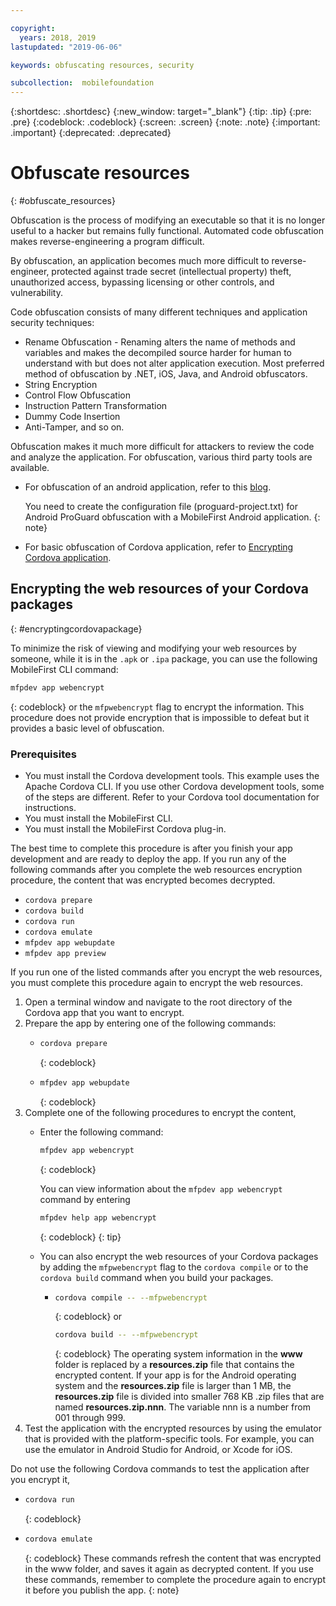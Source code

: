 ```yaml
---

copyright:
  years: 2018, 2019
lastupdated: "2019-06-06"

keywords: obfuscating resources, security

subcollection:  mobilefoundation
---
```


{:shortdesc: .shortdesc}
{:new_window: target="_blank"}
{:tip: .tip}
{:pre: .pre}
{:codeblock: .codeblock}
{:screen: .screen}
{:note: .note}
{:important: .important}
{:deprecated: .deprecated}

# Obfuscate resources
{: #obfuscate_resources}

Obfuscation is the process of modifying an executable so that it is no longer useful to a hacker but remains fully functional. Automated code obfuscation makes reverse-engineering a program difficult.

By obfuscation, an application becomes much more difficult to reverse-engineer, protected against trade secret (intellectual property) theft, unauthorized access, bypassing licensing or other controls, and vulnerability.

Code obfuscation consists of many different techniques and application security techniques:

* Rename Obfuscation - Renaming alters the name of methods and variables and makes the decompiled source harder for human to understand with but does not alter application execution. Most preferred method of obfuscation by .NET, iOS, Java, and Android obfuscators.
* String Encryption
* Control Flow Obfuscation
* Instruction Pattern Transformation
* Dummy Code Insertion
* Anti-Tamper, and so on.

Obfuscation makes it much more difficult for attackers to review the code and analyze the application. For obfuscation, various third party tools are available.

* For obfuscation of an android application, refer to this [blog](https://mobilefirstplatform.ibmcloud.com/blog/2016/09/19/mfp-80-obfuscating-android-code-with-proguard/).

  You need to create the configuration file (proguard-project.txt) for Android ProGuard obfuscation with a MobileFirst Android application.
  {: note}

* For basic obfuscation of Cordova application, refer to [Encrypting Cordova application](#encryptingcordovapackage).

## Encrypting the web resources of your Cordova packages
{: #encryptingcordovapackage}

To minimize the risk of viewing and modifying your web resources by someone, while it is in the `.apk` or `.ipa` package, you can use the following MobileFirst CLI command:
```bash
mfpdev app webencrypt
```
{: codeblock}
or the `mfpwebencrypt` flag to encrypt the information. This procedure does not provide encryption that is impossible to defeat but it provides a basic level of obfuscation.

### Prerequisites

* You must install the Cordova development tools. This example uses the Apache Cordova CLI. If you use other Cordova development tools, some of the steps are different. Refer to your Cordova tool documentation for instructions.
* You must install the MobileFirst CLI.
* You must install the MobileFirst Cordova plug-in.

The best time to complete this procedure is after you finish your app development and are ready to deploy the app. If you run any of the following commands after you complete the web resources encryption procedure, the content that was encrypted becomes decrypted.

* `cordova prepare`
* `cordova build`
* `cordova run`
* `cordova emulate`
* `mfpdev app webupdate`
* `mfpdev app preview`

If you run one of the listed commands after you encrypt the web resources, you must complete this procedure again to encrypt the web resources.

1. Open a terminal window and navigate to the root directory of the Cordova app that you want to encrypt.
2. Prepare the app by entering one of the following commands:
    * ```bash
      cordova prepare
      ```
      {: codeblock}
    * ```bash
      mfpdev app webupdate
      ```
      {: codeblock}
3. Complete one of the following procedures to encrypt the content,
    * Enter the following command:
      ```bash
      mfpdev app webencrypt
      ```
      {: codeblock}

      You can view information about the `mfpdev app webencrypt` command by entering 
      ```bash
      mfpdev help app webencrypt
      ```
      {: codeblock}
      {: tip}

    * You can also encrypt the web resources of your Cordova packages by adding the `mfpwebencrypt` flag to the `cordova compile` or to the `cordova build` command when you build your packages.
       * ```bash
         cordova compile -- --mfpwebencrypt
         ```
         {: codeblock}
         or
         ```bash
         cordova build -- --mfpwebencrypt
         ```
         {: codeblock}
         The operating system information in the **www** folder is replaced by a **resources.zip** file that contains the encrypted content.
         If your app is for the Android operating system and the **resources.zip** file is larger than 1 MB, the **resources.zip** file is divided into smaller 768 KB .zip files that are named **resources.zip.nnn**. The variable nnn is a number from 001 through 999.
4. Test the application with the encrypted resources by using the emulator that is provided with the platform-specific tools. For example, you can use the emulator in Android Studio for Android, or Xcode for iOS.

Do not use the following Cordova commands to test the application after you encrypt it,
* ```bash
  cordova run
  ```
  {: codeblock}
* ```bash
  cordova emulate
  ```
  {: codeblock}
These commands refresh the content that was encrypted in the www folder, and saves it again as decrypted content. If you use these commands, remember to complete the procedure again to encrypt it before you publish the app.
{: note}
